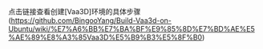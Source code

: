 点击链接查看创建[Vaa3D]环境的具体步骤(https://github.com/BingooYang/Build-Vaa3d-on-Ubuntu/wiki/%E7%A6%BB%E7%BA%BF%E9%85%8D%E7%BD%AE%E5%AE%89%E8%A3%85Vaa3D%E5%B9%B3%E5%8F%B0)
